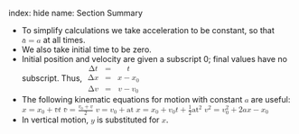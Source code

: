 index: hide
name: Section Summary

  * To simplify calculations we take acceleration to be constant, so that <math xmlns:q="http://cnx.rice.edu/qml/1.0" xmlns:m="http://www.w3.org/1998/Math/MathML" xmlns="http://cnx.rice.edu/cnxml"><semantics><mrow><mrow><mrow><mover accent="true"><mi>a</mi><mo stretchy="true">-</mo></mover><mo stretchy="false">=</mo><mi>a</mi></mrow></mrow><mrow/></mrow><annotation encoding="StarMath 5.0"> size 12&#123; &#123; bar  &#123;a&#125;&#125;=a&#125; &#123;&#125;</annotation></semantics></math> at all times. 
  * We also take initial time to be zero. 
  * Initial position and velocity are given a subscript 0; final values have no subscript. Thus,     <math xmlns:q="http://cnx.rice.edu/qml/1.0" xmlns:m="http://www.w3.org/1998/Math/MathML" xmlns="http://cnx.rice.edu/cnxml">        <semantics><mrow><mfenced close="&#125;" open="">          <mtable columnalign="left">            <mtr><mtd><mn>Δ</mn><mi fontstyle="italic">t</mi></mtd><mtd>                  <mo stretchy="false">=</mo></mtd><mtd>              <mrow>                <mrow>                  <mi>t</mi>                </mrow>              </mrow></mtd>            </mtr>            <mtr><mtd> <mn>Δ</mn><mi fontstyle="italic">x</mi></mtd><mtd> <mo stretchy="false">=</mo></mtd><mtd>                  <mrow>                    <mi>x</mi>                    <mo stretchy="false">−</mo>                    <msub>                      <mi>x</mi>                        <mn>0</mn>                    </msub>              </mrow></mtd>            </mtr>            <mtr><mtd> <mn>Δ</mn><mi fontstyle="italic">v</mi></mtd><mtd><mo stretchy="false">=</mo></mtd><mtd>              <mrow>                    <mi>v</mi>                    <mo stretchy="false">−</mo>                    <msub>                      <mi>v</mi>                        <mn>0</mn>                    </msub>              </mrow></mtd>            </mtr>          </mtable></mfenced></mrow>        </semantics>      </math>    
  * The following kinematic equations for motion with constant <math xmlns:q="http://cnx.rice.edu/qml/1.0" xmlns:m="http://www.w3.org/1998/Math/MathML" xmlns="http://cnx.rice.edu/cnxml"><semantics><mrow><mrow><mi>a</mi></mrow><mrow/></mrow><annotation encoding="StarMath 5.0"> size 12&#123;a&#125; &#123;&#125;</annotation></semantics></math> are useful:           <math xmlns:q="http://cnx.rice.edu/qml/1.0" xmlns:m="http://www.w3.org/1998/Math/MathML" xmlns="http://cnx.rice.edu/cnxml">        <semantics>          <mrow>            <mrow>              <mrow>                <mrow>                  <mi>x</mi>                  <mo stretchy="false">=</mo>                  <mrow>                    <msub>                      <mi>x</mi>                      <mrow>                        <mn>0</mn>                      </mrow>                    </msub>                    <mo stretchy="false">+</mo>                    <mover accent="true">                      <mi>v</mi>                      <mo stretchy="true">-</mo>                    </mover>                  </mrow>                </mrow>                <mi>t</mi>              </mrow>            </mrow>            <mrow/>          </mrow>          <annotation encoding="StarMath 5.0"> size 12&#123;x=x rSub &#123; size 8&#123;0&#125; &#125; + &#123; bar  &#123;v&#125;&#125;t&#125; &#123;&#125;</annotation>        </semantics>      </math>               <math xmlns:q="http://cnx.rice.edu/qml/1.0" xmlns:m="http://www.w3.org/1998/Math/MathML" xmlns="http://cnx.rice.edu/cnxml">        <semantics>          <mrow>            <mrow>              <mrow>                <mover accent="true">                  <mi>v</mi>                  <mo stretchy="true">-</mo>                </mover>                <mo stretchy="false">=</mo>                <mfrac>                  <mrow>                    <msub>                      <mi>v</mi>                      <mrow>                        <mn>0</mn>                      </mrow>                    </msub>                    <mo stretchy="false">+</mo>                    <mi>v</mi>                  </mrow>                  <mn>2</mn>                </mfrac>              </mrow>            </mrow>            <mrow/>          </mrow>          <annotation encoding="StarMath 5.0"> size 12&#123; &#123; bar  &#123;v&#125;&#125;= &#123;  &#123;v rSub &#123; size 8&#123;0&#125; &#125; +v&#125;  over  &#123;2&#125; &#125; &#125; &#123;&#125;</annotation>        </semantics>      </math>               <math xmlns:q="http://cnx.rice.edu/qml/1.0" xmlns:m="http://www.w3.org/1998/Math/MathML" xmlns="http://cnx.rice.edu/cnxml">        <semantics>          <mrow>            <mrow>              <mrow>                <mi>v</mi>                <mo stretchy="false">=</mo>                <mrow>                  <msub>                    <mi>v</mi>                    <mrow>                      <mn>0</mn>                    </mrow>                  </msub>                  <mo stretchy="false">+</mo>                  <mstyle fontstyle="italic">                    <mrow>                      <mtext>at</mtext>                    </mrow>                  </mstyle>                </mrow>              </mrow>            </mrow>            <mrow/>          </mrow>          <annotation encoding="StarMath 5.0"> size 12&#123;v=v rSub &#123; size 8&#123;0&#125; &#125; + ital &quot;at&quot;&#125; &#123;&#125;</annotation>        </semantics>      </math>         <math xmlns:q="http://cnx.rice.edu/qml/1.0" xmlns:m="http://www.w3.org/1998/Math/MathML" xmlns="http://cnx.rice.edu/cnxml">        <semantics>          <mrow>            <mrow>              <mrow>                <mrow>                  <mi>x</mi>                  <mo stretchy="false">=</mo>                  <mrow>                    <msub>                      <mi>x</mi>                      <mrow>                        <mn>0</mn>                      </mrow>                    </msub>                    <mo stretchy="false">+</mo>                    <msub>                      <mi>v</mi>                      <mrow>                        <mn>0</mn>                      </mrow>                    </msub>                  </mrow>                </mrow>                <mrow>                  <mi>t</mi>                  <mo stretchy="false">+</mo>                  <mfrac>                    <mn>1</mn>                    <mn>2</mn>                  </mfrac>                </mrow>                <mstyle>                  <mrow>                    <msup>                      <mtext fontstyle="italic">at</mtext>                      <mrow>                        <mn>2</mn>                      </mrow>                    </msup>                  </mrow>                </mstyle>              </mrow>            </mrow>            <mrow/>          </mrow>          <annotation encoding="StarMath 5.0"> size 12&#123;x=x rSub &#123; size 8&#123;0&#125; &#125; +v rSub &#123; size 8&#123;0&#125; &#125; t+ &#123;  &#123;1&#125;  over  &#123;2&#125; &#125;  ital &quot;at&quot; rSup &#123; size 8&#123;2&#125; &#125; &#125; &#123;&#125;</annotation>        </semantics>      </math>    <math xmlns:q="http://cnx.rice.edu/qml/1.0" xmlns:m="http://www.w3.org/1998/Math/MathML" xmlns="http://cnx.rice.edu/cnxml">        <semantics>          <mrow>            <mrow>              <mrow>                <mrow>                  <msup>                    <mi>v</mi>                    <mrow>                      <mn>2</mn>                    </mrow>                  </msup>                  <mo stretchy="false">=</mo>                  <mrow>                    <msubsup>                      <mi>v</mi>                      <mrow>                        <mn>0</mn>                      </mrow>                      <mrow>                        <mn>2</mn>                      </mrow>                    </msubsup>                    <mo stretchy="false">+</mo>                    <mn>2</mn><mi>a</mi>                  </mrow>                </mrow>                <mfenced close=")" open="(">                  <mrow>                    <mi>x</mi>                    <mo stretchy="false">−</mo>                    <msub>                      <mi>x</mi>                      <mrow>                        <mn>0</mn>                      </mrow>                    </msub>                  </mrow>                </mfenced>              </mrow>            </mrow>            <mrow/>          </mrow>          <annotation encoding="StarMath 5.0"> size 12&#123;v rSup &#123; size 8&#123;2&#125; &#125; =v rSub &#123; size 8&#123;0&#125; &#125;  rSup &#123; size 8&#123;2&#125; &#125; +2a left (x - x rSub &#123; size 8&#123;0&#125; &#125;  right )&#125; &#123;&#125;</annotation>        </semantics>      </math>    
  * In vertical motion, <math xmlns:q="http://cnx.rice.edu/qml/1.0" xmlns:m="http://www.w3.org/1998/Math/MathML" xmlns="http://cnx.rice.edu/cnxml"><semantics><mrow><mrow><mi>y</mi></mrow><mrow/></mrow><annotation encoding="StarMath 5.0"> size 12&#123;y&#125; &#123;&#125;</annotation></semantics></math> is substituted for <math xmlns:q="http://cnx.rice.edu/qml/1.0" xmlns:m="http://www.w3.org/1998/Math/MathML" xmlns="http://cnx.rice.edu/cnxml"><semantics><mrow><mrow><mi>x</mi></mrow><mrow/></mrow><annotation encoding="StarMath 5.0"> size 12&#123;x&#125; &#123;&#125;</annotation></semantics></math>.
